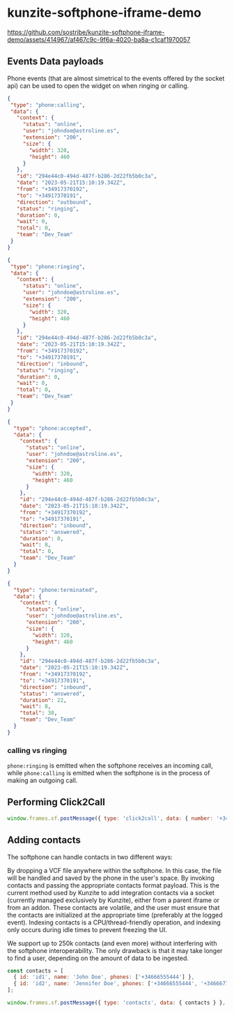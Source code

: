 # kunzite-softphone-iframe-demo


https://github.com/sostribe/kunzite-softphone-iframe-demo/assets/414967/af467c9c-9f6a-4020-ba8a-c1caf1970057


## Events Data payloads

Phone events (that are almost simetrical to the events offered by the socket api) can be used to open the widget 
on when ringing or calling.

 ```json
{
  "type": "phone:calling",
  "data": {
    "context": {
      "status": "online",
      "user": "johndoe@astroline.es",
      "extension": "200",
      "size": {
        "width": 320,
        "height": 460
      }
    },
    "id": "294e44c0-494d-487f-b286-2d22fb5b0c3a",
    "date": "2023-05-21T15:10:19.342Z",
    "from": "+34917370192",
    "to": "+34917370191",
    "direction": "outbound",
    "status": "ringing",
    "duration": 0,
    "wait": 0,
    "total": 0,
    "team": "Dev_Team"
  }
}
 ```

 ```json
{
  "type": "phone:ringing",
  "data": {
    "context": {
      "status": "online",
      "user": "johndoe@astroline.es",
      "extension": "200",
      "size": {
        "width": 320,
        "height": 460
      }
    },
    "id": "294e44c0-494d-487f-b286-2d22fb5b0c3a",
    "date": "2023-05-21T15:10:19.342Z",
    "from": "+34917370192",
    "to": "+34917370191",
    "direction": "inbound",
    "status": "ringing",
    "duration": 0,
    "wait": 0,
    "total": 0,
    "team": "Dev_Team"
  }
}
 ```

```json
{
  "type": "phone:accepted",
  "data": {
    "context": {
      "status": "online",
      "user": "johndoe@astroline.es",
      "extension": "200",
      "size": {
        "width": 320,
        "height": 460
      }
    },
    "id": "294e44c0-494d-487f-b286-2d22fb5b0c3a",
    "date": "2023-05-21T15:10:19.342Z",
    "from": "+34917370192",
    "to": "+34917370191",
    "direction": "inbound",
    "status": "answered",
    "duration": 0,
    "wait": 8,
    "total": 0,
    "team": "Dev_Team"
  }
}
```

```json
{
  "type": "phone:terminated",
  "data": {
    "context": {
      "status": "online",
      "user": "johndoe@astroline.es",
      "extension": "200",
      "size": {
        "width": 320,
        "height": 460
      }
    },
    "id": "294e44c0-494d-487f-b286-2d22fb5b0c3a",
    "date": "2023-05-21T15:10:19.342Z",
    "from": "+34917370192",
    "to": "+34917370191",
    "direction": "inbound",
    "status": "answered",
    "duration": 22,
    "wait": 8,
    "total": 30,
    "team": "Dev_Team"
  }
}
```
### calling vs ringing

`phone:ringing` is emitted when the softphone receives an incoming call, while `phone:calling` is emitted when the softphone is in the process of making an outgoing call.



## Performing Click2Call

```js
window.frames.sf.postMessage({ type: 'click2call', data: { number: '+34911085460' } }, '*');
```

## Adding contacts 

The softphone can handle contacts in two different ways:

By dropping a VCF file anywhere within the softphone. In this case, the file will be handled and saved by the phone in the user's space.
By invoking contacts and passing the appropriate contacts format payload. This is the current method used by Kunzite to add integration contacts via a socket (currently managed exclusively by Kunzite), either from a parent iframe or from an addon. These contacts are volatile, and the user must ensure that the contacts are initialized at the appropriate time (preferably at the logged event).
Indexing contacts is a CPU/thread-friendly operation, and indexing only occurs during idle times to prevent freezing the UI.

We support up to 250k contacts (and even more) without interfering with the softphone interoperability. The only drawback is that it may take longer to find a user, depending on the amount of data to be ingested.

```js
const contacts = [
  { id: 'id1', name: 'John Doe', phones: ['+34666555444'] },
  { id: 'id2', name: 'Jennifer Doe', phones: ['+34666555444', '+34666777888'] },
];

window.frames.sf.postMessage({ type: 'contacts', data: { contacts } }, '*');
```